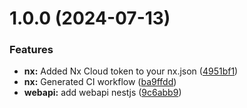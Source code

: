 # 1.0.0 (2024-07-13)


### Features

* **nx:** Added Nx Cloud token to your nx.json ([4951bf1](https://github.com/CedricCazin/tutorials-code/commit/4951bf184e2cf2e1fafe95767eaf19c21d330606))
* **nx:** Generated CI workflow ([ba9ffdd](https://github.com/CedricCazin/tutorials-code/commit/ba9ffdd06586cea621bac0a8fe689e78940e36a7))
* **webapi:** add webapi nestjs ([9c6abb9](https://github.com/CedricCazin/tutorials-code/commit/9c6abb9db01edc30fc0430475095df03318c2227))
